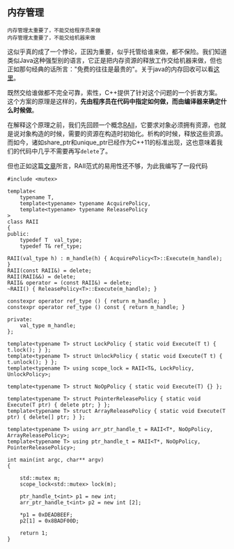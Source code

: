 ## 内存管理
    内存管理太重要了，不能交给程序员来做
    内存管理太重要了，不能交给机器来做
这似乎真的成了一个悖论，正因为重要，似乎托管给谁来做，都不保险。我们知道类似Java这种强型别的语言，它正是把内存资源的释放工作交给机器来做，但也正如那句经典的话所言："免费的往往是最贵的"。关于java的内存回收可以看[这里](https://github.com/WalkingNL/JAVA_JVM/blob/master/垃圾回收.md)。

既然交给谁做都不完全可靠，索性，C++提供了针对这个问题的一个折衷方案。这个方案的原理是这样的，**先由程序员在代码中指定如何做，而由编译器来确定什么时候做**。

在解释这个原理之前，我们先回顾一个概念[RAII](https://en.cppreference.com/w/cpp/language/raii)，它要求对象必须拥有资源，也就是说对象构造的时候，需要的资源在构造时初始化。析构的时候，释放这些资源。而如今，诸如share_ptr和unique_ptr已经作为C++11的标准出现，这也意味着我们的代码中几乎不需要再写`delete`了。

但也正如这篇[文章](http://mindhacks.cn/2012/08/27/modern-cpp-practices/)所言，RAII范式的易用性还不够，为此我编写了一段代码

    #include <mutex>
 
    template<
        typename T,
        template<typename> typename AcquirePolicy,
        template<typename> typename ReleasePolicy
    >
    class RAII
    {
    public:
        typedef T  val_type;
        typedef T& ref_type;
    
    RAII(val_type h) : m_handle(h) { AcquirePolicy<T>::Execute(m_handle); }
    RAII(const RAII&) = delete;
    RAII(RAII&&) = delete;
    RAII& operator = (const RAII&) = delete;
    ~RAII() { ReleasePolicy<T>::Execute(m_handle); }
    
    constexpr operator ref_type () { return m_handle; }
    constexpr operator ref_type () const { return m_handle; }
    
    private:
        val_type m_handle;
    };

    template<typename T> struct LockPolicy { static void Execute(T t) { t.lock(); } };
    template<typename T> struct UnlockPolicy { static void Execute(T t) { t.unlock(); } };
    template<typename T> using scope_lock = RAII<T&, LockPolicy, UnlockPolicy>;

    template<typename T> struct NoOpPolicy { static void Execute(T) {} };

    template<typename T> struct PointerReleasePolicy { static void Execute(T ptr) { delete ptr; } };
    template<typename T> struct ArrayReleasePolicy { static void Execute(T ptr) { delete[] ptr; } };

    template<typename T> using arr_ptr_handle_t = RAII<T*, NoOpPolicy, ArrayReleasePolicy>;
    template<typename T> using ptr_handle_t = RAII<T*, NoOpPolicy, PointerReleasePolicy>;

    int main(int argc, char** argv)
    {

        std::mutex m;
        scope_lock<std::mutex> lock(m);

        ptr_handle_t<int> p1 = new int;
        arr_ptr_handle_t<int> p2 = new int [2];

        *p1 = 0xDEADBEEF;
        p2[1] = 0x8BADF00D;

        return 1;
    }

